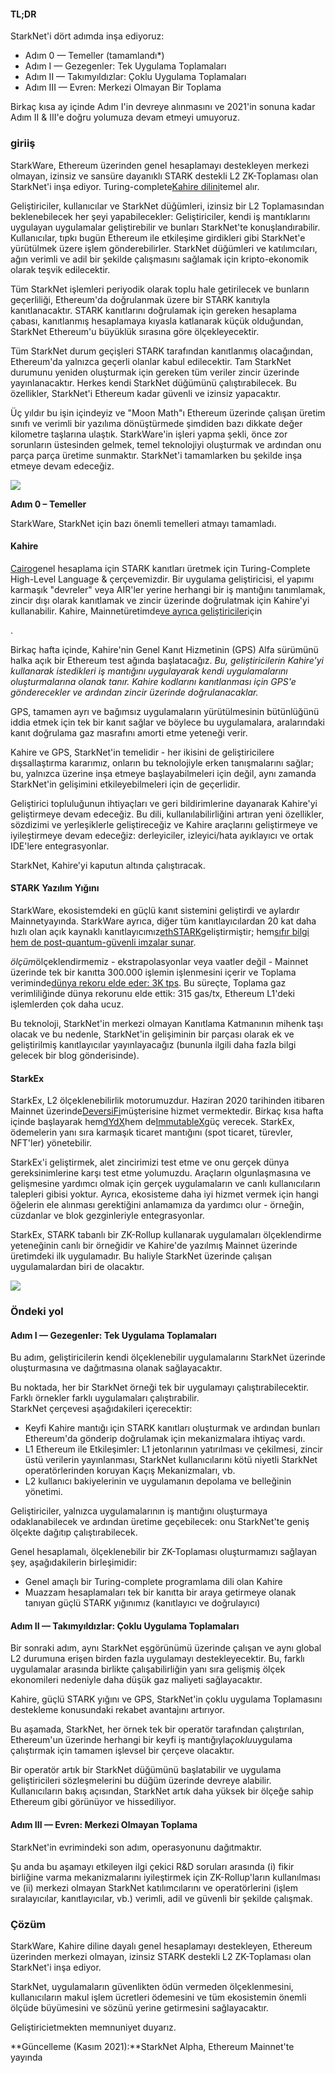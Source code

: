 #### **TL;DR**

StarkNet'i dört adımda inşa ediyoruz:

* Adım 0 — Temeller (tamamlandı*)
* Adım I — Gezegenler: Tek Uygulama Toplamaları
* Adım II — Takımyıldızlar: Çoklu Uygulama Toplamaları
* Adım III — Evren: Merkezi Olmayan Bir Toplama

Birkaç kısa ay içinde Adım I'in devreye alınmasını ve 2021'in sonuna kadar Adım II & III'e doğru yolumuza devam etmeyi umuyoruz.

### **giriiş**

StarkWare, Ethereum üzerinden genel hesaplamayı destekleyen merkezi olmayan, izinsiz ve sansüre dayanıklı STARK destekli L2 ZK-Toplaması olan StarkNet'i inşa ediyor. Turing-complete[Kahire dilini](https://www.cairo-lang.org/)temel alır.

Geliştiriciler, kullanıcılar ve StarkNet düğümleri, izinsiz bir L2 Toplamasından beklenebilecek her şeyi yapabilecekler: Geliştiriciler, kendi iş mantıklarını uygulayan uygulamalar geliştirebilir ve bunları StarkNet'te konuşlandırabilir. Kullanıcılar, tıpkı bugün Ethereum ile etkileşime girdikleri gibi StarkNet'e yürütülmek üzere işlem gönderebilirler. StarkNet düğümleri ve katılımcıları, ağın verimli ve adil bir şekilde çalışmasını sağlamak için kripto-ekonomik olarak teşvik edilecektir.

Tüm StarkNet işlemleri periyodik olarak toplu hale getirilecek ve bunların geçerliliği, Ethereum'da doğrulanmak üzere bir STARK kanıtıyla kanıtlanacaktır. STARK kanıtlarını doğrulamak için gereken hesaplama çabası, kanıtlanmış hesaplamaya kıyasla katlanarak küçük olduğundan, StarkNet Ethereum'u büyüklük sırasına göre ölçekleyecektir.

Tüm StarkNet durum geçişleri STARK tarafından kanıtlanmış olacağından, Ethereum'da yalnızca geçerli olanlar kabul edilecektir. Tam StarkNet durumunu yeniden oluşturmak için gereken tüm veriler zincir üzerinde yayınlanacaktır. Herkes kendi StarkNet düğümünü çalıştırabilecek. Bu özellikler, StarkNet'i Ethereum kadar güvenli ve izinsiz yapacaktır.

Üç yıldır bu işin içindeyiz ve "Moon Math"ı Ethereum üzerinde çalışan üretim sınıfı ve verimli bir yazılıma dönüştürmede şimdiden bazı dikkate değer kilometre taşlarına ulaştık. StarkWare'in işleri yapma şekli, önce zor sorunların üstesinden gelmek, temel teknolojiyi oluşturmak ve ardından onu parça parça üretime sunmaktır. StarkNet'i tamamlarken bu şekilde inşa etmeye devam edeceğiz.

![](/assets/ontheroad_02.png)

**Adım 0 – Temeller**

StarkWare, StarkNet için bazı önemli temelleri atmayı tamamladı.

#### **Kahire**

[Cairo](https://twitter.com/StarkWareLtd/status/1300353049836376066?s=20)genel hesaplama için STARK kanıtları üretmek için Turing-Complete High-Level Language & çerçevemizdir. Bir uygulama geliştiricisi, el yapımı karmaşık "devreler" veya AIR'ler yerine herhangi bir iş mantığını tanımlamak, zincir dışı olarak kanıtlamak ve zincir üzerinde doğrulatmak için Kahire'yi kullanabilir. Kahire, Mainnet</a>üretimde[ve ayrıca geliştiriciler](https://twitter.com/StarkWareLtd/status/1320695603492507648?s=20)için

.</p> 

Birkaç hafta içinde, Kahire'nin Genel Kanıt Hizmetinin (GPS) Alfa sürümünü halka açık bir Ethereum test ağında başlatacağız. *Bu, geliştiricilerin Kahire'yi kullanarak istedikleri iş mantığını uygulayarak kendi uygulamalarını oluşturmalarına olanak tanır. Kahire kodlarını kanıtlanması için GPS'e gönderecekler ve ardından zincir üzerinde doğrulanacaklar.*

GPS, tamamen ayrı ve bağımsız uygulamaların yürütülmesinin bütünlüğünü iddia etmek için tek bir kanıt sağlar ve böylece bu uygulamalara, aralarındaki kanıt doğrulama gaz masrafını amorti etme yeteneği verir.

Kahire ve GPS, StarkNet'in temelidir - her ikisini de geliştiricilere dışsallaştırma kararımız, onların bu teknolojiyle erken tanışmalarını sağlar; bu, yalnızca üzerine inşa etmeye başlayabilmeleri için değil, aynı zamanda StarkNet'in gelişimini etkileyebilmeleri için de geçerlidir.

Geliştirici topluluğunun ihtiyaçları ve geri bildirimlerine dayanarak Kahire'yi geliştirmeye devam edeceğiz. Bu dili, kullanılabilirliğini artıran yeni özellikler, sözdizimi ve yerleşiklerle geliştireceğiz ve Kahire araçlarını geliştirmeye ve iyileştirmeye devam edeceğiz: derleyiciler, izleyici/hata ayıklayıcı ve ortak IDE'lere entegrasyonlar.

StarkNet, Kahire'yi kaputun altında çalıştıracak.



#### **STARK Yazılım Yığını**

StarkWare, ekosistemdeki en güçlü kanıt sistemini geliştirdi ve aylardır Mainnet</a>yayında. StarkWare ayrıca, diğer tüm kanıtlayıcılardan 20 kat daha hızlı olan açık kaynaklı kanıtlayıcımız[ethSTARK](https://twitter.com/StarkWareLtd/status/1264911004099543040?s=20)geliştirmiştir; hem[sıfır bilgi hem de post-quantum-güvenli imzalar sunar](https://twitter.com/StarkWareLabs/status/1331930111227080709).</p> 

*ölçüm*ölçeklendirmemiz - ekstrapolasyonlar veya vaatler değil - Mainnet üzerinde tek bir kanıtta 300.000 işlemin işlenmesini içerir ve Toplama veriminde[dünya rekoru elde eder: 3K tps](https://twitter.com/StarkWareLtd/status/1287770381525422082?s=20). Bu süreçte, Toplama gaz verimliliğinde dünya rekorunu elde ettik: 315 gas/tx, Ethereum L1'deki işlemlerden çok daha ucuz.

Bu teknoloji, StarkNet'in merkezi olmayan Kanıtlama Katmanının mihenk taşı olacak ve bu nedenle, StarkNet'in gelişiminin bir parçası olarak ek ve geliştirilmiş kanıtlayıcılar yayınlayacağız (bununla ilgili daha fazla bilgi gelecek bir blog gönderisinde).



#### **StarkEx**

StarkEx, L2 ölçeklenebilirlik motorumuzdur. Haziran 2020 tarihinden itibaren Mainnet üzerinde[DeversiFi](https://twitter.com/deversifi)müşterisine hizmet vermektedir. Birkaç kısa hafta içinde başlayarak hem[dYdX](https://twitter.com/dydxprotocol)hem de[ImmutableX](https://twitter.com/Immutable)güç verecek. StarkEx, ödemelerin yanı sıra karmaşık ticaret mantığını (spot ticaret, türevler, NFT'ler) yönetebilir.

StarkEx'i geliştirmek, alet zincirimizi test etme ve onu gerçek dünya gereksinimlerine karşı test etme yolumuzdu. Araçların olgunlaşmasına ve gelişmesine yardımcı olmak için gerçek uygulamaların ve canlı kullanıcıların talepleri gibisi yoktur. Ayrıca, ekosisteme daha iyi hizmet vermek için hangi öğelerin ele alınması gerektiğini anlamamıza da yardımcı olur - örneğin, cüzdanlar ve blok gezginleriyle entegrasyonlar.

StarkEx, STARK tabanlı bir ZK-Rollup kullanarak uygulamaları ölçeklendirme yeteneğinin canlı bir örneğidir ve Kahire'de yazılmış Mainnet üzerinde üretimdeki ilk uygulamadır. Bu haliyle StarkNet üzerinde çalışan uygulamalardan biri de olacaktır.

![](/assets/ontheroad_03.png)



### **Öndeki yol**



#### **Adım I — Gezegenler: Tek Uygulama Toplamaları**

Bu adım, geliştiricilerin kendi ölçeklenebilir uygulamalarını StarkNet üzerinde oluşturmasına ve dağıtmasına olanak sağlayacaktır.

Bu noktada, her bir StarkNet örneği tek bir uygulamayı çalıştırabilecektir. Farklı örnekler farklı uygulamaları çalıştırabilir.\
StarkNet çerçevesi aşağıdakileri içerecektir:

* Keyfi Kahire mantığı için STARK kanıtları oluşturmak ve ardından bunları Ethereum'da gönderip doğrulamak için mekanizmalara ihtiyaç vardı.
* L1 Ethereum ile Etkileşimler: L1 jetonlarının yatırılması ve çekilmesi, zincir üstü verilerin yayınlanması, StarkNet kullanıcılarını kötü niyetli StarkNet operatörlerinden koruyan Kaçış Mekanizmaları, vb.
* L2 kullanıcı bakiyelerinin ve uygulamanın depolama ve belleğinin yönetimi.

Geliştiriciler, yalnızca uygulamalarının iş mantığını oluşturmaya odaklanabilecek ve ardından üretime geçebilecek: onu StarkNet'te geniş ölçekte dağıtıp çalıştırabilecek.

Genel hesaplamalı, ölçeklenebilir bir ZK-Toplaması oluşturmamızı sağlayan şey, aşağıdakilerin birleşimidir:

* Genel amaçlı bir Turing-complete programlama dili olan Kahire
* Muazzam hesaplamaları tek bir kanıtta bir araya getirmeye olanak tanıyan güçlü STARK yığınımız (kanıtlayıcı ve doğrulayıcı)



#### **Adım II — Takımyıldızlar: Çoklu Uygulama Toplamaları**

Bir sonraki adım, aynı StarkNet eşgörünümü üzerinde çalışan ve aynı global L2 durumuna erişen birden fazla uygulamayı destekleyecektir. Bu, farklı uygulamalar arasında birlikte çalışabilirliğin yanı sıra gelişmiş ölçek ekonomileri nedeniyle daha düşük gaz maliyeti sağlayacaktır.

Kahire, güçlü STARK yığını ve GPS, StarkNet'in çoklu uygulama Toplamasını destekleme konusundaki rekabet avantajını artırıyor.

Bu aşamada, StarkNet, her örnek tek bir operatör tarafından çalıştırılan, Ethereum'un üzerinde herhangi bir keyfi iş mantığıyla*çoklu*uygulama çalıştırmak için tamamen işlevsel bir çerçeve olacaktır.

Bir operatör artık bir StarkNet düğümünü başlatabilir ve uygulama geliştiricileri sözleşmelerini bu düğüm üzerinde devreye alabilir. Kullanıcıların bakış açısından, StarkNet artık daha yüksek bir ölçeğe sahip Ethereum gibi görünüyor ve hissediliyor.



#### **Adım III — Evren: Merkezi Olmayan Toplama**

StarkNet'in evrimindeki son adım, operasyonunu dağıtmaktır.

Şu anda bu aşamayı etkileyen ilgi çekici R&D soruları arasında (i) fikir birliğine varma mekanizmalarını iyileştirmek için ZK-Rollup'ların kullanılması ve (ii) merkezi olmayan StarkNet katılımcılarını ve operatörlerini (işlem sıralayıcılar, kanıtlayıcılar, vb.) verimli, adil ve güvenli bir şekilde çalışmak.



### **Çözüm**

StarkWare, Kahire diline dayalı genel hesaplamayı destekleyen, Ethereum üzerinden merkezi olmayan, izinsiz STARK destekli L2 ZK-Toplaması olan StarkNet'i inşa ediyor.

StarkNet, uygulamaların güvenlikten ödün vermeden ölçeklenmesini, kullanıcıların makul işlem ücretleri ödemesini ve tüm ekosistemin önemli ölçüde büyümesini ve sözünü yerine getirmesini sağlayacaktır.

Geliştirici</a>etmekten memnuniyet duyarız.</p> 

**Güncelleme (Kasım 2021):**StarkNet Alpha, Ethereum Mainnet'te yayında